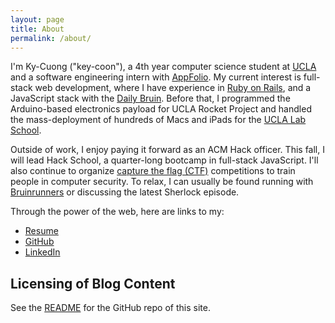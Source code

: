 ```yaml
---
layout: page
title: About
permalink: /about/
---
```


I'm Ky-Cuong ("key-coon"), a 4th year computer science student at 
[UCLA](http://www.ucla.edu/) and a
software engineering intern with [AppFolio](http://www.appfolioinc.com/).
My current interest is full-stack web development, where I have experience in
[Ruby on Rails](http://rubyonrails.org/), and a JavaScript stack with 
the [Daily Bruin](http://dailybruin.com/). Before that, I
programmed the Arduino-based electronics payload for UCLA Rocket Project and
handled the mass-deployment of hundreds of Macs and iPads for the 
[UCLA Lab School](http://www.labschool.ucla.edu/).

Outside of work, I enjoy paying it forward as an ACM Hack officer. This fall, I will lead Hack School, a quarter-long bootcamp in full-stack JavaScript. I'll also continue to organize [capture the flag (CTF)](https://github.com/EaterOA/lug-acm-ctf-sp2016) competitions to train people in computer security. To relax, I can usually be found running with
[Bruinrunners](https://www.facebook.com/Bruinrunners) or discussing 
the latest Sherlock episode.

Through the power of the web, here are links to my: 

* [Resume](/Ky-Cuong.pdf)
* [GitHub](https://github.com/KyCodeHuynh)
* [LinkedIn](https://www.linkedin.com/in/kycuong)


## Licensing of Blog Content

See the [README](https://github.com/KyCodeHuynh/kycodehuynh.github.io/blob/master/README.md) for the GitHub repo of this site.